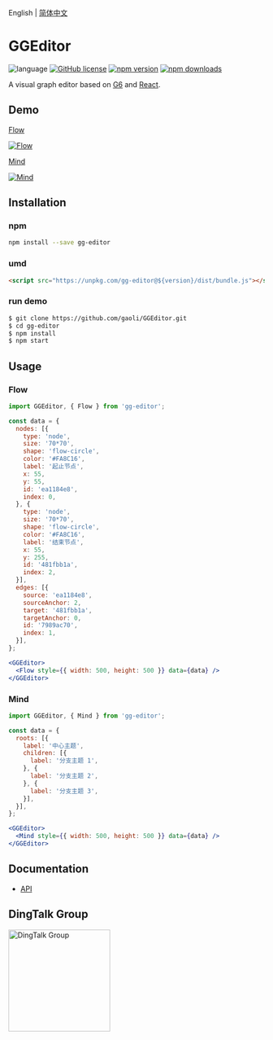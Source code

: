 English | [简体中文](README.zh-CN.md)

# GGEditor

![language](https://img.shields.io/badge/language-react-red.svg) [![GitHub license](https://img.shields.io/github/license/mashape/apistatus.svg)](https://github.com/gaoli/GGEditor/blob/master/LICENSE)
[![npm version](https://img.shields.io/npm/v/gg-editor.svg)](https://www.npmjs.com/package/gg-editor)
[![npm downloads](https://img.shields.io/npm/dm/gg-editor.svg)](https://www.npmjs.com/package/gg-editor)

A visual graph editor based on [G6](https://github.com/antvis/g6) and [React](https://github.com/facebook/react).

## Demo

[Flow](http://ggeditor.com/demo/#/flow)

[![Flow](https://camo.githubusercontent.com/20982b9b9043c92c8bbe337ae4d47d684d63d2c1/68747470733a2f2f67772e616c697061796f626a656374732e636f6d2f7a6f732f726d73706f7274616c2f6e7a6d79634265776a66784b4462657054446c542e676966)](http://ggeditor.com/demo/#/flow)

[Mind](http://ggeditor.com/demo/#/mind)

[![Mind](https://camo.githubusercontent.com/e8b06c0b19b5e60888d7ff1be0d930446c73d786/68747470733a2f2f67772e616c697061796f626a656374732e636f6d2f7a6f732f726d73706f7274616c2f5756716e62674a6d616d6461686241754470424c2e676966)](http://ggeditor.com/demo/#/mind)

## Installation

### npm

```sh
npm install --save gg-editor
```

### umd

```html
<script src="https://unpkg.com/gg-editor@${version}/dist/bundle.js"></script>
```

### run demo

```sh
$ git clone https://github.com/gaoli/GGEditor.git
$ cd gg-editor
$ npm install
$ npm start
```

## Usage

### Flow

```jsx
import GGEditor, { Flow } from 'gg-editor';

const data = {
  nodes: [{
    type: 'node',
    size: '70*70',
    shape: 'flow-circle',
    color: '#FA8C16',
    label: '起止节点',
    x: 55,
    y: 55,
    id: 'ea1184e8',
    index: 0,
  }, {
    type: 'node',
    size: '70*70',
    shape: 'flow-circle',
    color: '#FA8C16',
    label: '结束节点',
    x: 55,
    y: 255,
    id: '481fbb1a',
    index: 2,
  }],
  edges: [{
    source: 'ea1184e8',
    sourceAnchor: 2,
    target: '481fbb1a',
    targetAnchor: 0,
    id: '7989ac70',
    index: 1,
  }],
};

<GGEditor>
  <Flow style={{ width: 500, height: 500 }} data={data} />
</GGEditor>
```

### Mind

```jsx
import GGEditor, { Mind } from 'gg-editor';

const data = {
  roots: [{
    label: '中心主题',
    children: [{
      label: '分支主题 1',
    }, {
      label: '分支主题 2',
    }, {
      label: '分支主题 3',
    }],
  }],
};

<GGEditor>
  <Mind style={{ width: 500, height: 500 }} data={data} />
</GGEditor>
```

## Documentation

* [API](/docs/README.md#api)

## DingTalk Group

[<img src="https://img.alicdn.com/tfs/TB1nfGMX3HqK1RjSZFEXXcGMXXa-1242-1602.jpg" alt="DingTalk Group" width="200">](https://qr.dingtalk.com/action/joingroup?code=v1,k1,PSFRQbatttuFXEJhDNG1P4CMMUI1+sUDO5MZr3gjhqk=&_dt_no_comment=1&origin=11)